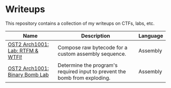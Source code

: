 # Writeups
This repository contains a collection of my writeups on CTFs, labs, etc.

| Name                                                                                                  | Description                                                                | Language  |
|-------------------------------------------------------------------------------------------------------|----------------------------------------------------------------------------|-----------|
| [OST2 Arch1001: Lab: RTFM & WTFI!](https://github.com/theokwebb/my-writeups/tree/main/LabRTFM%26WTFI) | Compose raw bytecode for a custom assembly sequence.                       | Assembly  |
| [OST2 Arch1001: Binary Bomb Lab](https://github.com/theokwebb/my-writeups/tree/main/BinaryBomb)       | Determine the program's required input to prevent the bomb from exploding. | Assembly  |
